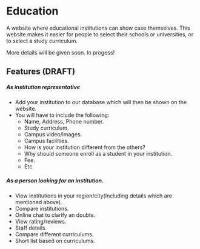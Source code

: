 # Education

A website where educational institutions can show case themselves. This website makes it easier for people to select their schools or universities, or to select a study curriculum.

More details will be given soon.
In progess!

## Features (DRAFT)
##### As institution representative
- Add your institution to our database which will then be shown on the website.
- You will have to include the following:
  - Name, Address, Phone number.
  - Study curriculum.
  - Campus video/images.
  - Campus facilities.
  - How is your institution different from the others?
  - Why should someone enroll as a student in your institution.
  - Fee.
  - Etc

##### As a person looking for an institution.
- View institutions in your region/city(Including details which are mentioned above).
- Compare institutions.
- Online chat to clarify an doubts.
- View rating/reviews.
- Staff details.
- Compare different curriculums.
- Short list based on curriculums.
